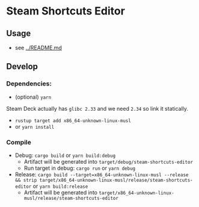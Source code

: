 # Steam Shortcuts Editor
## Usage
- see [../README.md](../README.md)

## Develop
### Dependencies: 
- (optional) `yarn`

Steam Deck actually has `glibc 2.33` and we need `2.34` so link it statically.
- `rustup target add x86_64-unknown-linux-musl`
- or `yarn install`

### Compile
- Debug: `cargo build` or `yarn build:debug`
  - Artifact will be generated into `target/debug/steam-shortcuts-editor`
  - Run target in debug: `cargo run` or `yarn debug`
- Release: `cargo build --target=x86_64-unknown-linux-musl --release && strip target/x86_64-unknown-linux-musl/release/steam-shortcuts-editor` or `yarn build:release`
  - Artifact will be generated into `target/x86_64-unknown-linux-musl/release/steam-shortcuts-editor`
